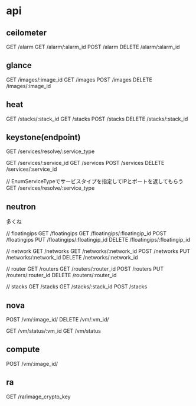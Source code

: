# api

## ceilometer
GET /alarm
GET /alarm/:alarm_id
POST /alarm
DELETE /alarm/:alarm_id

## glance
GET /images/:image_id
GET /images
POST /images
DELETE /images/:image_id

## heat
GET /stacks/:stack_id
GET /stacks
POST /stacks
DELETE /stacks/:stack_id

## keystone(endpoint)
GET /services/resolve/:service_type

GET /services/:service_id
GET /services
POST /services
DELETE /services/:service_id

// EnumServiceTypeでサービスタイプを指定してIPとポートを返してもらう
GET /services/resolve/:service_type

## neutron
多くね

// floatingips
GET /floatingips
GET /floatingips/:floatingip_id
POST /floatingips
PUT /floatingips/:floatingip_id
DELETE /floatingips/:floatingip_id

// network
GET /networks
GET /networks/:network_id
POST /networks
PUT /networks/:network_id
DELETE /networks/:network_id

// router
GET /routers
GET /routers/:router_id
POST /routers
PUT /routers/:router_id
DELETE /routers/:router_id

// stacks
GET /stacks
GET /stacks/:stack_id
POST /stacks

## nova
POST /vm/:image_id/
DELETE /vm/:vm_id/

GET /vm/status/:vm_id
GET /vm/status

## compute
POST /vm/:image_id/

## ra
GET /ra/image_crypto_key